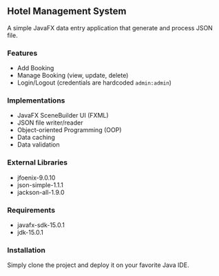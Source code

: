 ## Hotel Management System

A simple JavaFX data entry application that generate and process JSON file.

### Features
- Add Booking
- Manage Booking (view, update, delete)
- Login/Logout (credentials are hardcoded `admin:admin`)

### Implementations
- JavaFX SceneBuilder UI (FXML)
- JSON file writer/reader
- Object-oriented Programming (OOP)
- Data caching
- Data validation

### External Libraries
- jfoenix-9.0.10
- json-simple-1.1.1
- jackson-all-1.9.0

### Requirements
- javafx-sdk-15.0.1
- jdk-15.0.1

### Installation

Simply clone the project and deploy it on your favorite Java IDE.

